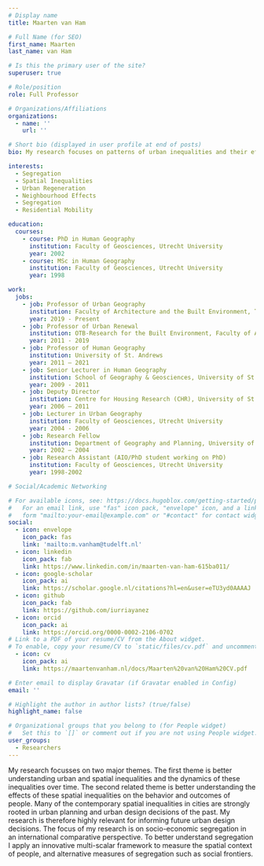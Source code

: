 ```yaml
---
# Display name
title: Maarten van Ham

# Full Name (for SEO)
first_name: Maarten
last_name: van Ham

# Is this the primary user of the site?
superuser: true

# Role/position
role: Full Professor

# Organizations/Affiliations
organizations:
  - name: ''
    url: ''

# Short bio (displayed in user profile at end of posts)
bio: My research focuses on patterns of urban inequalities and their effects for people. I have a particular interest in segregation, residential mobility, and how spatial inequalities influence individual outcomes in cities. 

interests:
  - Segregation
  - Spatial Inequalities  
  - Urban Regeneration
  - Neighbourhood Effects
  - Segregation
  - Residential Mobility

education:
  courses:
    - course: PhD in Human Geography
      institution: Faculty of Geosciences, Utrecht University 
      year: 2002
    - course: MSc in Human Geography 
      institution: Faculty of Geosciences, Utrecht University
      year: 1998

work:
  jobs:
    - job: Professor of Urban Geography
      institution: Faculty of Architecture and the Built Environment, TU Delft
      year: 2019 - Present
    - job: Professor of Urban Renewal
      institution: OTB-Research for the Built Environment, Faculty of Architecture and the Built Environment, TU Delft
      year: 2011 - 2019
    - job: Professor of Human Geography
      institution: University of St. Andrews
      year: 2011 – 2021
    - job: Senior Lecturer in Human Geography
      institution: School of Geography & Geosciences, University of St. Andrews
      year: 2009 - 2011
    - job: Deputy Director
      institution: Centre for Housing Research (CHR), University of St Andrews
      year: 2006 – 2011
    - job: Lecturer in Urban Geography
      institution: Faculty of Geosciences, Utrecht University
      year: 2004 - 2006
    - job: Research Fellow
      institution: Department of Geography and Planning, University of Amsterdam
      year: 2002 – 2004
    - job: Research Assistant (AIO/PhD student working on PhD)
      institution: Faculty of Geosciences, Utrecht University
      year: 1998-2002

# Social/Academic Networking

# For available icons, see: https://docs.hugoblox.com/getting-started/page-builder/#icons
#   For an email link, use "fas" icon pack, "envelope" icon, and a link in the
#   form "mailto:your-email@example.com" or "#contact" for contact widget.
social:
  - icon: envelope
    icon_pack: fas
    link: 'mailto:m.vanham@tudelft.nl'
  - icon: linkedin
    icon_pack: fab
    link: https://www.linkedin.com/in/maarten-van-ham-615ba011/
  - icon: google-scholar
    icon_pack: ai
    link: https://scholar.google.nl/citations?hl=en&user=eTU3yd0AAAAJ
  - icon: github
    icon_pack: fab
    link: https://github.com/iurriayanez
  - icon: orcid
    icon_pack: ai
    link: https://orcid.org/0000-0002-2106-0702  
# Link to a PDF of your resume/CV from the About widget.
# To enable, copy your resume/CV to `static/files/cv.pdf` and uncomment the lines below.
  - icon: cv
    icon_pack: ai
    link: https://maartenvanham.nl/docs/Maarten%20van%20Ham%20CV.pdf 

# Enter email to display Gravatar (if Gravatar enabled in Config)
email: ''

# Highlight the author in author lists? (true/false)
highlight_name: false

# Organizational groups that you belong to (for People widget)
#   Set this to `[]` or comment out if you are not using People widget.
user_groups: 
  - Researchers
---
```


My research focusses on two major themes. The first theme is better understanding urban and spatial inequalities and the dynamics of these inequalities over time. The second related theme is better understanding the effects of these spatial inequalities on the behavior and outcomes of people. Many of the contemporary spatial inequalities in cities are strongly rooted in urban planning and urban design decisions of the past. My research is therefore highly relevant for informing future urban design decisions. The focus of my research is on socio-economic segregation in an international comparative perspective. To better understand segregation I apply an innovative multi-scalar framework to measure the spatial context of people, and alternative measures of segregation such as social frontiers.  